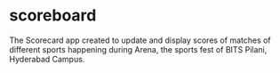 # scoreboard
The Scorecard app created to update and display scores of matches of different sports happening during Arena, the sports fest of BITS Pilani, Hyderabad Campus.
